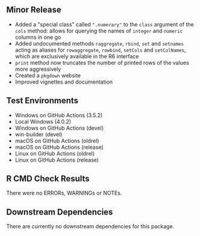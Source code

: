 ## Minor Release

* Added a "special class" called `".numerary"` to the `class` argument of the `cols` method: allows for querying the names of `integer` and `numeric` columns in one go
* Added undocumented methods `raggregate`, `rbind`, `set` and `setnames` acting as aliases for `rowaggregate`, `rowbind`, `setCols` and `setColNames`, which are exclusively available in the R6 interface
* `print` method now truncates the number of printed rows of the values more aggressively
* Created a `pkgdown` website
* Improved vignettes and documentation

## Test Environments

* Windows on GitHub Actions (3.5.2)
* Local Windows (4.0.2)
* Windows on GitHub Actions (devel)
* win-builder (devel)
* macOS on GitHub Actions (oldrel)
* macOS on GitHub Actions (release)
* Linux on GitHub Actions (oldrel)
* Linux on GitHub Actions (release)

## R CMD Check Results

There were no ERRORs, WARNINGs or NOTEs.

## Downstream Dependencies

There are currently no downstream dependencies for this package.
